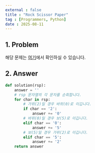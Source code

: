 ```yaml
---
external : false
title : "Rock Scissor Paper"
tag : [Programmers, Python]
date : 2025-08-11
---
```


## 1. Problem

해당 문제는 [여기](https://school.programmers.co.kr/learn/courses/30/lessons/120839)에서 확인하실 수 있습니다.

## 2. Answer

```py
def solution(rsp):
    answer = ''
    # rsp 문자열의 각 문자를 순회합니다.
    for char in rsp:
        # 가위(2)일 경우 바위(0)로 이깁니다.
        if char == '2':
            answer += '0'
        # 바위(0)일 경우 보(5)로 이깁니다.
        elif char == '0':
            answer += '5'
        # 보(5)일 경우 가위(2)로 이깁니다.
        elif char == '5':
            answer += '2'
    return answer
```

